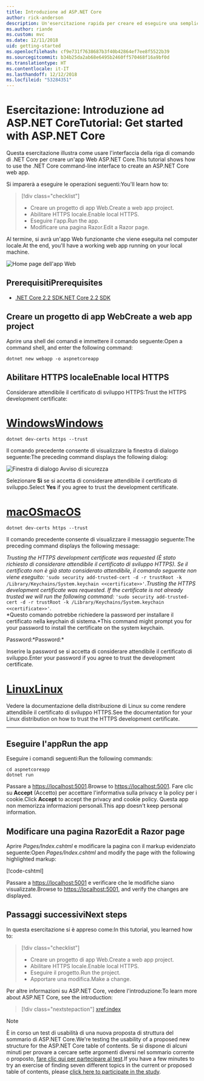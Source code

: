 ```yaml
---
title: Introduzione ad ASP.NET Core
author: rick-anderson
description: Un'esercitazione rapida per creare ed eseguire una semplice app Hello World usando ASP.NET Core.
ms.author: riande
ms.custom: mvc
ms.date: 12/11/2018
uid: getting-started
ms.openlocfilehash: cf9e731f7638687b3f40b42864ef7ee8f5522b39
ms.sourcegitcommit: b34b25da2ab68e6495b2460ff570468f16a9bf0d
ms.translationtype: HT
ms.contentlocale: it-IT
ms.lasthandoff: 12/12/2018
ms.locfileid: "53284351"
---
```

# <a name="tutorial-get-started-with-aspnet-core"></a><span data-ttu-id="7e5f3-103">Esercitazione: Introduzione ad ASP.NET Core</span><span class="sxs-lookup"><span data-stu-id="7e5f3-103">Tutorial: Get started with ASP.NET Core</span></span>

<span data-ttu-id="7e5f3-104">Questa esercitazione illustra come usare l'interfaccia della riga di comando di .NET Core per creare un'app Web ASP.NET Core.</span><span class="sxs-lookup"><span data-stu-id="7e5f3-104">This tutorial shows how to use the .NET Core command-line interface to create an ASP.NET Core web app.</span></span>

<span data-ttu-id="7e5f3-105">Si imparerà a eseguire le operazioni seguenti:</span><span class="sxs-lookup"><span data-stu-id="7e5f3-105">You'll learn how to:</span></span>

> [!div class="checklist"]
> * <span data-ttu-id="7e5f3-106">Creare un progetto di app Web.</span><span class="sxs-lookup"><span data-stu-id="7e5f3-106">Create a web app project.</span></span>
> * <span data-ttu-id="7e5f3-107">Abilitare HTTPS locale.</span><span class="sxs-lookup"><span data-stu-id="7e5f3-107">Enable local HTTPS.</span></span>
> * <span data-ttu-id="7e5f3-108">Eseguire l'app.</span><span class="sxs-lookup"><span data-stu-id="7e5f3-108">Run the app.</span></span>
> * <span data-ttu-id="7e5f3-109">Modificare una pagina Razor.</span><span class="sxs-lookup"><span data-stu-id="7e5f3-109">Edit a Razor page.</span></span>

<span data-ttu-id="7e5f3-110">Al termine, si avrà un'app Web funzionante che viene eseguita nel computer locale.</span><span class="sxs-lookup"><span data-stu-id="7e5f3-110">At the end, you'll have a working web app running on your local machine.</span></span>

![Home page dell'app Web](_static/home-page.png)

## <a name="prerequisites"></a><span data-ttu-id="7e5f3-112">Prerequisiti</span><span class="sxs-lookup"><span data-stu-id="7e5f3-112">Prerequisites</span></span>

* [<span data-ttu-id="7e5f3-113">.NET Core 2.2 SDK</span><span class="sxs-lookup"><span data-stu-id="7e5f3-113">.NET Core 2.2 SDK</span></span>](https://www.microsoft.com/net/download/all)

## <a name="create-a-web-app-project"></a><span data-ttu-id="7e5f3-114">Creare un progetto di app Web</span><span class="sxs-lookup"><span data-stu-id="7e5f3-114">Create a web app project</span></span>

<span data-ttu-id="7e5f3-115">Aprire una shell dei comandi e immettere il comando seguente:</span><span class="sxs-lookup"><span data-stu-id="7e5f3-115">Open a command shell, and enter the following command:</span></span>

```console
dotnet new webapp -o aspnetcoreapp
```

## <a name="enable-local-https"></a><span data-ttu-id="7e5f3-116">Abilitare HTTPS locale</span><span class="sxs-lookup"><span data-stu-id="7e5f3-116">Enable local HTTPS</span></span>

<span data-ttu-id="7e5f3-117">Considerare attendibile il certificato di sviluppo HTTPS:</span><span class="sxs-lookup"><span data-stu-id="7e5f3-117">Trust the HTTPS development certificate:</span></span>

# <a name="windowstabwindows"></a>[<span data-ttu-id="7e5f3-118">Windows</span><span class="sxs-lookup"><span data-stu-id="7e5f3-118">Windows</span></span>](#tab/windows)

```console
dotnet dev-certs https --trust
```

<span data-ttu-id="7e5f3-119">Il comando precedente consente di visualizzare la finestra di dialogo seguente:</span><span class="sxs-lookup"><span data-stu-id="7e5f3-119">The preceding command displays the following dialog:</span></span>

![Finestra di dialogo Avviso di sicurezza](_static/cert.png)

<span data-ttu-id="7e5f3-121">Selezionare **Sì** se si accetta di considerare attendibile il certificato di sviluppo.</span><span class="sxs-lookup"><span data-stu-id="7e5f3-121">Select **Yes** if you agree to trust the development certificate.</span></span>

# <a name="macostabmacos"></a>[<span data-ttu-id="7e5f3-122">macOS</span><span class="sxs-lookup"><span data-stu-id="7e5f3-122">macOS</span></span>](#tab/macos)

```console
dotnet dev-certs https --trust
```

<span data-ttu-id="7e5f3-123">Il comando precedente consente di visualizzare il messaggio seguente:</span><span class="sxs-lookup"><span data-stu-id="7e5f3-123">The preceding command displays the following message:</span></span>

<span data-ttu-id="7e5f3-124">*Trusting the HTTPS development certificate was requested (È stato richiesto di considerare attendibile il certificato di sviluppo HTTPS). Se il certificato non è già stato considerato attendibile, il comando seguente non viene eseguito:* `'sudo security add-trusted-cert -d -r trustRoot -k /Library/Keychains/System.keychain <<certificate>>'`.</span><span class="sxs-lookup"><span data-stu-id="7e5f3-124">*Trusting the HTTPS development certificate was requested. If the certificate is not already trusted we will run the following command:* `'sudo security add-trusted-cert -d -r trustRoot -k /Library/Keychains/System.keychain <<certificate>>'`.</span></span>  
<span data-ttu-id="7e5f3-125">\*Questo comando potrebbe richiedere la password per installare il certificato nella keychain di sistema.</span><span class="sxs-lookup"><span data-stu-id="7e5f3-125">\*This command might prompt you for your password to install the certificate on the system keychain.</span></span>

<span data-ttu-id="7e5f3-126">Password:\*</span><span class="sxs-lookup"><span data-stu-id="7e5f3-126">Password:\*</span></span>

<span data-ttu-id="7e5f3-127">Inserire la password se si accetta di considerare attendibile il certificato di sviluppo.</span><span class="sxs-lookup"><span data-stu-id="7e5f3-127">Enter your password if you agree to trust the development certificate.</span></span>

# <a name="linuxtablinux"></a>[<span data-ttu-id="7e5f3-128">Linux</span><span class="sxs-lookup"><span data-stu-id="7e5f3-128">Linux</span></span>](#tab/linux)

<span data-ttu-id="7e5f3-129">Vedere la documentazione della distribuzione di Linux su come rendere attendibile il certificato di sviluppo HTTPS.</span><span class="sxs-lookup"><span data-stu-id="7e5f3-129">See the documentation for your Linux distribution on how to trust the HTTPS development certificate.</span></span>

---

## <a name="run-the-app"></a><span data-ttu-id="7e5f3-130">Eseguire l'app</span><span class="sxs-lookup"><span data-stu-id="7e5f3-130">Run the app</span></span>

<span data-ttu-id="7e5f3-131">Eseguire i comandi seguenti:</span><span class="sxs-lookup"><span data-stu-id="7e5f3-131">Run the following commands:</span></span>

```console
cd aspnetcoreapp
dotnet run
```

<span data-ttu-id="7e5f3-132">Passare a [https://localhost:5001](https://localhost:5001).</span><span class="sxs-lookup"><span data-stu-id="7e5f3-132">Browse to [https://localhost:5001](https://localhost:5001).</span></span> <span data-ttu-id="7e5f3-133">Fare clic su **Accept** (Accetto) per accettare l'informativa sulla privacy e la policy per i cookie.</span><span class="sxs-lookup"><span data-stu-id="7e5f3-133">Click **Accept** to accept the privacy and cookie policy.</span></span> <span data-ttu-id="7e5f3-134">Questa app non memorizza informazioni personali.</span><span class="sxs-lookup"><span data-stu-id="7e5f3-134">This app doesn't keep personal information.</span></span>

## <a name="edit-a-razor-page"></a><span data-ttu-id="7e5f3-135">Modificare una pagina Razor</span><span class="sxs-lookup"><span data-stu-id="7e5f3-135">Edit a Razor page</span></span>

<span data-ttu-id="7e5f3-136">Aprire *Pages/Index.cshtml* e modificare la pagina con il markup evidenziato seguente:</span><span class="sxs-lookup"><span data-stu-id="7e5f3-136">Open *Pages/Index.cshtml* and modify the page with the following highlighted markup:</span></span>

[!code-cshtml[](sample/index.cshtml?highlight=9)]

<span data-ttu-id="7e5f3-137">Passare a [https://localhost:5001](https://localhost:5001) e verificare che le modifiche siano visualizzate.</span><span class="sxs-lookup"><span data-stu-id="7e5f3-137">Browse to [https://localhost:5001](https://localhost:5001), and verify the changes are displayed.</span></span>

## <a name="next-steps"></a><span data-ttu-id="7e5f3-138">Passaggi successivi</span><span class="sxs-lookup"><span data-stu-id="7e5f3-138">Next steps</span></span>

<span data-ttu-id="7e5f3-139">In questa esercitazione si è appreso come:</span><span class="sxs-lookup"><span data-stu-id="7e5f3-139">In this tutorial, you learned how to:</span></span>

> [!div class="checklist"]
> * <span data-ttu-id="7e5f3-140">Creare un progetto di app Web.</span><span class="sxs-lookup"><span data-stu-id="7e5f3-140">Create a web app project.</span></span>
> * <span data-ttu-id="7e5f3-141">Abilitare HTTPS locale.</span><span class="sxs-lookup"><span data-stu-id="7e5f3-141">Enable local HTTPS.</span></span>
> * <span data-ttu-id="7e5f3-142">Eseguire il progetto.</span><span class="sxs-lookup"><span data-stu-id="7e5f3-142">Run the project.</span></span>
> * <span data-ttu-id="7e5f3-143">Apportare una modifica.</span><span class="sxs-lookup"><span data-stu-id="7e5f3-143">Make a change.</span></span>

<span data-ttu-id="7e5f3-144">Per altre informazioni su ASP.NET Core, vedere l'introduzione:</span><span class="sxs-lookup"><span data-stu-id="7e5f3-144">To learn more about ASP.NET Core, see the introduction:</span></span>

> [!div class="nextstepaction"]
> <xref:index>

> [!NOTE]
> <span data-ttu-id="7e5f3-145">È in corso un test di usabilità di una nuova proposta di struttura del sommario di ASP.NET Core.</span><span class="sxs-lookup"><span data-stu-id="7e5f3-145">We're testing the usability of a proposed new structure for the ASP.NET Core table of contents.</span></span> <span data-ttu-id="7e5f3-146">Se si dispone di alcuni minuti per provare a cercare sette argomenti diversi nel sommario corrente o proposto, [fare clic qui per partecipare al test](https://dpk4xbh5.optimalworkshop.com/treejack/aa11wn82).</span><span class="sxs-lookup"><span data-stu-id="7e5f3-146">If you have a few minutes to try an exercise of finding seven different topics in the current or proposed table of contents, please [click here to participate in the study](https://dpk4xbh5.optimalworkshop.com/treejack/aa11wn82).</span></span>
